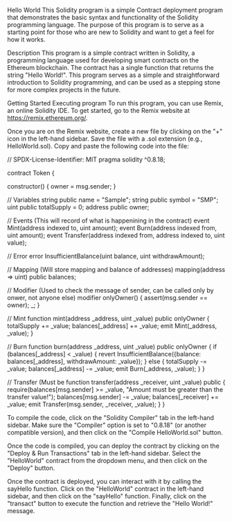 Hello World
This Solidity program is a simple Contract deployment program that demonstrates the basic syntax and functionality of the Solidity programming language. The purpose of this program is to serve as a starting point for those who are new to Solidity and want to get a feel for how it works.

Description
This program is a simple contract written in Solidity, a programming language used for developing smart contracts on the Ethereum blockchain. The contract has a single function that returns the string "Hello World!". This program serves as a simple and straightforward introduction to Solidity programming, and can be used as a stepping stone for more complex projects in the future.

Getting Started
Executing program
To run this program, you can use Remix, an online Solidity IDE. To get started, go to the Remix website at https://remix.ethereum.org/.

Once you are on the Remix website, create a new file by clicking on the "+" icon in the left-hand sidebar. Save the file with a .sol extension (e.g., HelloWorld.sol). Copy and paste the following code into the file:

// SPDX-License-Identifier: MIT
pragma solidity ^0.8.18;

contract Token {

  constructor() {
    owner = msg.sender;
  }

  // Variables
  string public name = "Sample";
  string public symbol = "SMP";
  uint public totalSupply = 0;
  address public owner;

  // Events (This will record of what is happenining in the contract)
  event Mint(address indexed to, uint amount);
  event Burn(address indexed from, uint amount);
  event Transfer(address indexed from, address indexed to, uint value);

  // Error
  error InsufficientBalance(uint balance, uint withdrawAmount);

  // Mapping (Will store mapping and balance of addresses)
  mapping(address => uint) public balances;

  // Modifier (Used to check the message of sender, can be called only by onwer, not anyone else)
  modifier onlyOwner() {
    assert(msg.sender == owner);
    _;
  }

  // Mint
  function mint(address _address, uint _value) public onlyOwner {
    totalSupply += _value;
    balances[_address] += _value;
    emit Mint(_address, _value);
  }

  // Burn
  function burn(address _address, uint _value) public onlyOwner {
    if (balances[_address] < _value) {
      revert InsufficientBalance({balance: balances[_address], withdrawAmount: _value});
    } else {
      totalSupply -= _value;
      balances[_address] -= _value;
      emit Burn(_address, _value);
    }
  }

  // Transfer (Must be
  function transfer(address _receiver, uint _value) public {
    require(balances[msg.sender] >= _value, "Amount must be greater than the transfer value!");
    balances[msg.sender] -= _value;
    balances[_receiver] += _value;
    emit Transfer(msg.sender, _receiver, _value);
  }
}

To compile the code, click on the "Solidity Compiler" tab in the left-hand sidebar. Make sure the "Compiler" option is set to "0.8.18" (or another compatible version), and then click on the "Compile HelloWorld.sol" button.

Once the code is compiled, you can deploy the contract by clicking on the "Deploy & Run Transactions" tab in the left-hand sidebar. Select the "HelloWorld" contract from the dropdown menu, and then click on the "Deploy" button.

Once the contract is deployed, you can interact with it by calling the sayHello function. Click on the "HelloWorld" contract in the left-hand sidebar, and then click on the "sayHello" function. Finally, click on the "transact" button to execute the function and retrieve the "Hello World!" message.